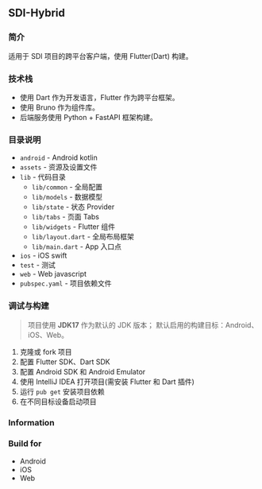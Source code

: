 ## SDI-Hybrid

### 简介

适用于 SDI 项目的跨平台客户端，使用 Flutter(Dart) 构建。

### 技术栈

- 使用 Dart 作为开发语言，Flutter 作为跨平台框架。
- 使用 Bruno 作为组件库。
- 后端服务使用 Python + FastAPI 框架构建。

### 目录说明

- `android` - Android kotlin
- `assets` - 资源及设置文件
- `lib` - 代码目录
    - `lib/common` - 全局配置
    - `lib/models` - 数据模型
    - `lib/state` - 状态 Provider
    - `lib/tabs` - 页面 Tabs
    - `lib/widgets` - Flutter 组件
    - `lib/layout.dart` - 全局布局框架
    - `lib/main.dart` - App 入口点
- `ios` - iOS swift
- `test` - 测试
- `web` - Web javascript
- `pubspec.yaml` - 项目依赖文件

### 调试与构建

> 项目使用 **JDK17** 作为默认的 JDK 版本；
> 默认启用的构建目标：Android、iOS、Web。

1. 克隆或 fork 项目
2. 配置 Flutter SDK、Dart SDK
3. 配置 Android SDK 和 Android Emulator
4. 使用 IntelliJ IDEA 打开项目(需安装 Flutter 和 Dart 插件)
5. 运行 `pub get` 安装项目依赖
6. 在不同目标设备启动项目

### Information

### Build for

+ Android
+ iOS
+ Web

